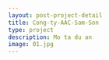 ```yaml
---
layout: post-project-detail
title: Cong-ty-AAC-Sam-Son
type: project
description: Mo ta du an
image: 01.jpg 
---
```


